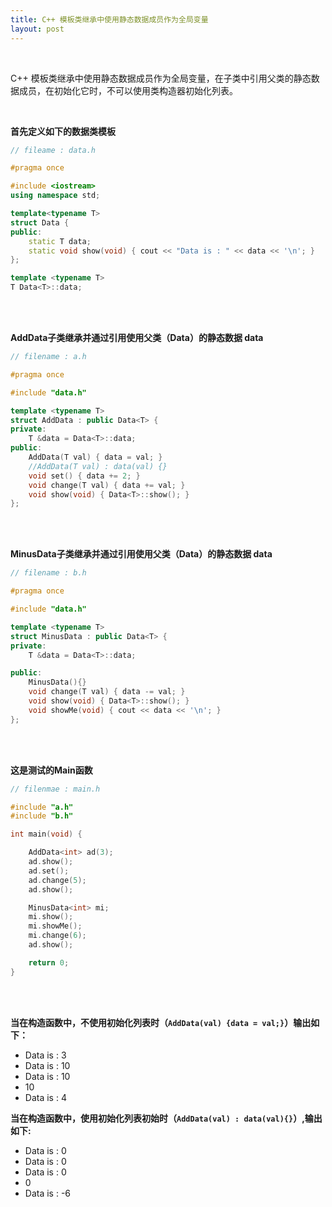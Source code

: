 ```yaml
---
title: C++ 模板类继承中使用静态数据成员作为全局变量
layout: post
---
```


<br/>

C++ 模板类继承中使用静态数据成员作为全局变量，在子类中引用父类的静态数据成员，在初始化它时，不可以使用类构造器初始化列表。

<br/>

**首先定义如下的数据类模板**

```cpp
// fileame : data.h

#pragma once

#include <iostream>
using namespace std;

template<typename T>
struct Data {
public:
    static T data;
    static void show(void) { cout << "Data is : " << data << '\n'; }
};

template <typename T>
T Data<T>::data;

```

<br/>
<br/>

**AddData子类继承并通过引用使用父类（Data）的静态数据 data**  
```cpp
// filename : a.h

#pragma once

#include "data.h"

template <typename T>
struct AddData : public Data<T> {
private:
    T &data = Data<T>::data;
public:
    AddData(T val) { data = val; }  
    //AddData(T val) : data(val) {}
    void set() { data += 2; }
    void change(T val) { data += val; }
    void show(void) { Data<T>::show(); }
};

```

<br/>
<br/>

**MinusData子类继承并通过引用使用父类（Data）的静态数据 data**  
```cpp
// filename : b.h

#pragma once

#include "data.h"

template <typename T>
struct MinusData : public Data<T> {
private:
    T &data = Data<T>::data;

public:
    MinusData(){}
    void change(T val) { data -= val; }
    void show(void) { Data<T>::show(); }
    void showMe(void) { cout << data << '\n'; }
};

```
<br/>
<br/>

**这是测试的Main函数**
```cpp
// filenmae : main.h

#include "a.h"
#include "b.h"

int main(void) {

    AddData<int> ad(3);
    ad.show();
    ad.set();
    ad.change(5);
    ad.show();

    MinusData<int> mi;
    mi.show();
    mi.showMe();
    mi.change(6);
    ad.show();

    return 0;
}

```

<br/>
<br/>

**当在构造函数中，不使用初始化列表时（`AddData(val) {data = val;}`）输出如下：**
* Data is : 3
* Data is : 10
* Data is : 10
* 10
* Data is : 4


**当在构造函数中，使用初始化列表初始时（`AddData(val) : data(val){}`）,输出如下:**  
* Data is : 0
* Data is : 0
* Data is : 0
* 0
* Data is : -6
